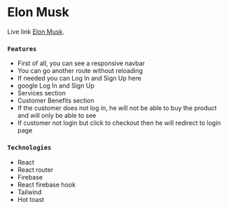 # Elon Musk


Live link [Elon Musk](https://github.com/facebook/create-react-app).


### `Features`

* First of all, you can see a responsive navbar
* You can go another route without reloading 
* If needed you can Log In and Sign Up here
* google Log In and Sign Up
* Services section
* Customer Benefits section 
* If the customer does not log in, he will not be able to buy the product and will only be able to see
* If customer not login but click to checkout then he will redirect to login page

### `Technologies`

* React
* React router
* Firebase
* React firebase hook
* Tailwind
* Hot toast
